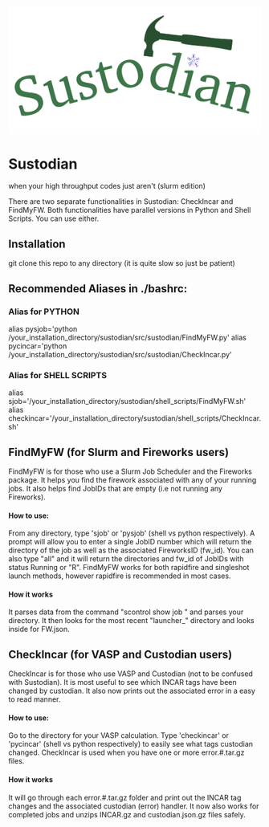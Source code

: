 ![Sustodian](https://github.com/wuz75/sustodian/blob/main/sus.png)

# Sustodian
when your high throughput codes just aren't (slurm edition)

There are two separate functionalities in Sustodian: CheckIncar and FindMyFW. Both functionalities have parallel versions in Python and Shell Scripts. You can use either.

## Installation
git clone this repo to any directory (it is quite slow so just be patient)


## Recommended Aliases in ./bashrc:

### Alias for PYTHON
alias pysjob='python /your_installation_directory/sustodian/src/sustodian/FindMyFW.py'
alias pycincar='python /your_installation_directory/sustodian/src/sustodian/CheckIncar.py'

### Alias for SHELL SCRIPTS
alias sjob='/your_installation_directory/sustodian/shell_scripts/FindMyFW.sh'
alias checkincar='/your_installation_directory/sustodian/shell_scripts/CheckIncar.sh'

## FindMyFW (for Slurm and Fireworks users)
FindMyFW is for those who use a Slurm Job Scheduler and the Fireworks package. It helps you find the firework associated with any of your running jobs. It also helps find JobIDs that are empty (i.e not running any Fireworks).

#### How to use:
From any directory, type 'sjob' or 'pysjob' (shell vs python respectively). A prompt will allow you to enter a single JobID number which will return the directory of the job as well as the associated FireworksID (fw_id). You can also type "all" and it will return the directories and fw_id of JobIDs with status Running or "R". FindMyFW works for both rapidfire and singleshot launch methods, however rapidfire is recommended in most cases.

#### How it works
It parses data from the command "scontrol show job <jobid>" and parses your directory. It then looks for the most recent "launcher_" directory and looks inside for FW.json.

## CheckIncar (for VASP and Custodian users)
CheckIncar is for those who use VASP and Custodian (not to be confused with Sustodian). It is most useful to see which INCAR tags have been changed by custodian. It also now prints out the associated error in a easy to read manner.

#### How to use:
Go to the directory for your VASP calculation. Type 'checkincar' or 'pycincar' (shell vs python respectively) to easily see what tags custodian changed. CheckIncar is used when you have one or more error.#.tar.gz files.

#### How it works
It will go through each error.#.tar.gz folder and print out the INCAR tag changes and the associated custodian (error) handler. It now also works for completed jobs and unzips INCAR.gz and custodian.json.gz files safely.

